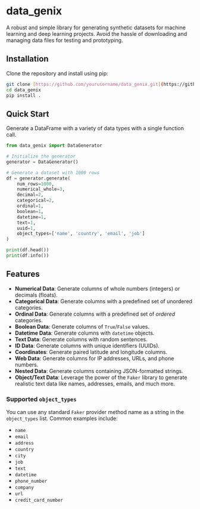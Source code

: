 # data_genix

A robust and simple library for generating synthetic datasets for machine learning and deep learning projects. Avoid the hassle of downloading and managing data files for testing and prototyping.

## Installation

Clone the repository and install using pip:

```bash
git clone [https://github.com/yourusername/data_genix.git](https://github.com/yourusername/data_genix.git)
cd data_genix
pip install .
```

## Quick Start

Generate a DataFrame with a variety of data types with a single function call.

```python
from data_genix import DataGenerator

# Initialize the generator
generator = DataGenerator()

# Generate a dataset with 1000 rows
df = generator.generate(
    num_rows=1000,
    numerical_whole=3,
    decimal=2,
    categorical=2,
    ordinal=1,
    boolean=1,
    datetime=1,
    text=1,
    uuid=1,
    object_types=['name', 'country', 'email', 'job']
)

print(df.head())
print(df.info())
```

## Features

- **Numerical Data**: Generate columns of whole numbers (integers) or decimals (floats).
- **Categorical Data**: Generate columns with a predefined set of unordered categories.
- **Ordinal Data**: Generate columns with a predefined set of *ordered* categories.
- **Boolean Data**: Generate columns of `True`/`False` values.
- **Datetime Data**: Generate columns with `datetime` objects.
- **Text Data**: Generate columns with random sentences.
- **ID Data**: Generate columns with unique identifiers (UUIDs).
- **Coordinates**: Generate paired latitude and longitude columns.
- **Web Data**: Generate columns for IP addresses, URLs, and phone numbers.
- **Nested Data**: Generate columns containing JSON-formatted strings.
- **Object/Text Data**: Leverage the power of the `Faker` library to generate realistic text data like names, addresses, emails, and much more.

### Supported `object_types`

You can use any standard `Faker` provider method name as a string in the `object_types` list. Common examples include:

- `name`
- `email`
- `address`
- `country`
- `city`
- `job`
- `text`
- `datetime`
- `phone_number`
- `company`
- `url`
- `credit_card_number`

